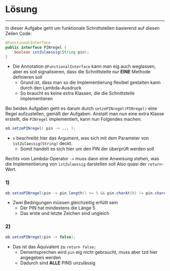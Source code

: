 # Lösung
***

In dieser Aufgabe geht um funktionale Schnittstellen basierend auf diesen Zeilen Code:

````java
@FunctionalInterface
public interface PINregel {
    boolean istZulaessig(String pin);
}
````
* Die Annotation `@FunctionalInterface` kann man eig auch weglassen, aber es soll signalisieren, dass die Schnittstelle
nur **EINE** Methode definieren soll
  * Grund ist, dass man so die Implementierung flexibel gestalten kann durch den Lambda-Ausdruck
  * So braucht es keine extra Klassen, die die Schnittstelle implementieren

Bei beiden Aufgaben geht es darum durch `setzePINregel(PINregel)` eine Regel aufzustellen, gemäß der Aufgaben.
Anstatt man nun eine extra Klasse erstellt, die `PINregel` implementiert, kann nun Folgendes machen:
````java
ob.setzePINregel( pin -> ... );
````
* `x` beschreibt hier das Argument, was sich mit dem Parameter von `istZulaessig(String)` deckt.
  * Somit handelt es sich hier um den PIN der überprüft werden soll

Rechts vom Lambda-Operator `->` muss dann eine Anweisung stehen, was die Implementierung von `istZulaessig` darstellen soll
Also quasi der `return`-Wert.

### 1)
````java
ob.setzePINregel(pin -> pin.length() >= 5 && pin.charAt(0) != pin.charAt(pin.length() - 1));
````
* Zwei Bedingungen müssen gleichzeitig erfüllt sein
  * Der PIN hat mindestens die Länge 5
  * Das erste und letzte Zeichen sind ungleich


### 2)
````java
ob.setzePINregel(pin -> false);
````
* Das ist das Äquivalent zu `return false;`
  * Dementsprechen wird `pin` eig nicht gebraucht, muss aber tzd hier angegeben werden
  * Dadurch sind **ALLE** PINS unzulässig